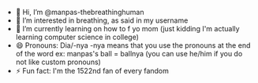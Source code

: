 - 👋 Hi, I’m @manpas-thebreathinghuman
- 👀 I’m interested in breathing, as said in my username
- 🌱 I’m currently learning on how to f yo mom (just kidding I'm actually learning computer science in college)
- 😄 Pronouns: Dia/-nya -nya means that you use the pronouns at the end of the word ex: manpas's ball = ballnya
(you can use he/him if you do not like custom pronouns)
- ⚡ Fun fact: I'm the 1522nd fan of every fandom

<!---
manpas-thebreathinghuman/manpas-thebreathinghuman is a ✨ special ✨ repository because its `README.md` (this file) appears on your GitHub profile.
You can click the Preview link to take a look at your changes.
--->
